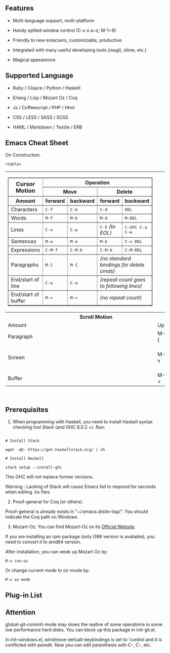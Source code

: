 ## Features

* Multi-language support, multi-platform

* Handy splited window control (C-x o a\~z; M-1\~9)

* Friendly to new emacsers, customizable, productive

* Integrated with many useful developing tools (magit, slime, etc.)

* Magical appearence

## Supported Language

* Ruby / Clojure / Python / Haskell 

* Erlang / Lisp / Mozart Oz / Coq

* Js / Coffeescript / PHP / Html

* CSS / LESS / SASS / SCSS

* HAML / Markdown / Textile / ERB

## Emacs Cheat Sheet

On Construction.

<table>
  <tr>
    <td valign=top>
	 <table border>
	   <tr>
	     <th rowspan=2><font size=+1>Cursor<br>Motion</font></th>
	     <th colspan=4>Operation</th>
	   </tr>
	   <tr>
	     <th colspan=2>Move</th>
	     <th colspan=2>Delete</th>
	   </tr>
	   <tr>
	     <th>Amount</th>
	     <th>forward</th>
	     <th>backward</th>
	     <th>forward</th>
	     <th>backward</th>
	   </tr>
	   <tr>
	     <td>Characters</td>
	     <td><tt>C-f</tt></td>
	     <td><tt>C-b</tt></td>
	     <td><tt>C-d</tt></td>
	     <td><tt>DEL</tt></td>
	   </tr>
	   <tr>
	     <td>Words</td>
	     <td><tt>M-f</tt></td>
	     <td><tt>M-b</tt></td>
	     <td><tt>M-d</tt></td>
	     <td><tt>M-DEL</tt></td>
	   </tr>
	   <tr>
	     <td>Lines</td>
	     <td><tt>C-n</tt></td>
	     <td><tt>C-p</tt></td>
	     <td><tt>C-k</tt> <i>(to EOL)</i></td>
	     <td><tt>C-SPC C-a C-w</tt></td>
	   </tr>
	   <tr>
	     <td>Sentences</td>
	     <td><tt>M-e</tt></td>
	     <td><tt>M-a</tt></td>
	     <td><tt>M-k</tt></td>
	     <td><tt>C-x&nbsp;DEL</tt></td>
	   </tr>
	   <tr>
	     <td>Expressions</td>
	     <td><tt>C-M-f</tt></td>
	     <td><tt>C-M-b</tt></td>
	     <td><tt>C-M-k</tt></td>
	     <td><tt>C-M-DEL</tt></td>
	   </tr>
	   <tr>
	     <td>Paragraphs</td>
	     <td><tt>M-}</tt></td>
	     <td><tt>M-{</tt></td>
	     <td colspan=2><i>(no standard bindings for delete
		  cmds)</i></td>
	   </tr>
	   <tr>
	     <td>End/start of line</td>
	     <td><tt>C-e</tt></td>
	     <td><tt>C-a</tt></td>
	     <td colspan=2><i>(repeat count goes to following
		  lines)</i></td>
	   </tr>
	   <tr>
	     <td>End/start of buffer</td>
	     <td><tt>M-&gt;</tt></td>
	     <td><tt>M-&lt;</tt></td>
	     <td colspan=2><i>(no repeat count)</i></td>
	   </tr>
	 </table>
    </td>

    <table>
  <tr>
    <th colspan="3">Scroll Motion</th>
    <th colspan="2" rowspan="2">Other Scroll Method</th>
  </tr>
  <tr>
    <td>Amount</td>
    <td>Up</td>
    <td>Down</td>
  </tr>
  <tr>
    <td>Paragraph</td>
    <td>M-{</td>    <td>M-}</td>
    <td>Go to line</td>
    <td>M-g g</td>
  </tr>
  <tr>
    <td>Screen</td>
    <td>M-v</td>
    <td>C-v</td>
    <td>Scroll other window down</td>
    <td>C-M-v</td>
  </tr>
  <tr>
    <td>Buffer</td>
    <td>M-&lt;</td>
    <td>M-&gt;</td>
    <td></td>
    <td></td>
  </tr>
</table>
    <table id="">
    </table>
    <table id="">

</table>

## Prerequisites

1. When programming with Haskell, you need to install Haskell syntax checking tool Stack (and GHC 8.0.2 +). Run:

```shell

# Install Stack

wget -qO- https://get.haskellstack.org/ | sh

# Install Haskell

stack setup --install-ghc

```
This GHC will not replace former versions.

Warning : Lacking of Stack will cause Emacs fail to respond for seconds when editing .hs files.

2. Proof-general for Coq (or others).


Proof-general is already exists in "~/.emacs.d/site-lisp/". You should indicate the Coq path on Windows.

3. Mozart-Oz. You can find Mozart-Oz on its <a href="https://mozart.github.io/mozart-v1/doc-1.4.0/install/index.html">Official Website</a>.

If you are installing an rpm package (only i386 version is avaliable), you need to convert it to amd64 version.

After installation, you can weak up Mozart Oz by:

```elisp
M-x run-oz
```

Or change current mode to oz-mode by:

```elisp
M-x oz-mode
```

## Plug-in List

## Attention

global-git-commit-mode may slows the reative of some operations in some low performance hard disks. You can block up this package in init-git.el.

In init-windows.el, windmove-defualt-keybindings is set to 'control and it is conflicted with paredit. Now you can edit parenthesis with C-<right>, C-<left>, etc.
    



  
